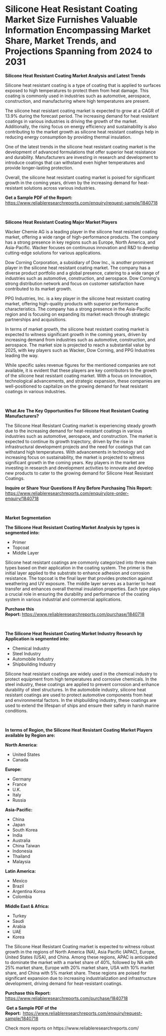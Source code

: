 <p><h1>Silicone Heat Resistant Coating Market Size Furnishes Valuable Information Encompassing Market Share, Market Trends, and Projections Spanning from 2024 to 2031</h1></p><p><strong>Silicone Heat Resistant Coating Market Analysis and Latest Trends</strong></p>
<p><p>Silicone heat resistant coating is a type of coating that is applied to surfaces exposed to high temperatures to protect them from heat damage. This coating is commonly used in industries such as automotive, aerospace, construction, and manufacturing where high temperatures are present.</p><p>The silicone heat resistant coating market is expected to grow at a CAGR of 13.9% during the forecast period. The increasing demand for heat resistant coatings in various industries is driving the growth of the market. Additionally, the rising focus on energy efficiency and sustainability is also contributing to the market growth as silicone heat resistant coatings help in reducing energy consumption by providing thermal insulation.</p><p>One of the latest trends in the silicone heat resistant coating market is the development of advanced formulations that offer superior heat resistance and durability. Manufacturers are investing in research and development to introduce coatings that can withstand even higher temperatures and provide longer-lasting protection.</p><p>Overall, the silicone heat resistant coating market is poised for significant growth in the coming years, driven by the increasing demand for heat-resistant solutions across various industries.</p></p>
<p><strong>Get a Sample PDF of the Report:&nbsp;</strong> <a href="https://www.reliableresearchreports.com/enquiry/request-sample/1840718">https://www.reliableresearchreports.com/enquiry/request-sample/1840718</a></p>
<p>&nbsp;</p>
<p><strong>Silicone Heat Resistant Coating Major Market Players</strong></p>
<p><p>Wacker Chemie AG is a leading player in the silicone heat resistant coating market, offering a wide range of high-performance products. The company has a strong presence in key regions such as Europe, North America, and Asia-Pacific. Wacker focuses on continuous innovation and R&D to develop cutting-edge solutions for various applications.</p><p>Dow Corning Corporation, a subsidiary of Dow Inc., is another prominent player in the silicone heat resistant coating market. The company has a diverse product portfolio and a global presence, catering to a wide range of industries such as automotive, construction, and aerospace. Dow Corning's strong distribution network and focus on customer satisfaction have contributed to its market growth.</p><p>PPG Industries, Inc. is a key player in the silicone heat resistant coating market, offering high-quality products with superior performance characteristics. The company has a strong presence in the Asia-Pacific region and is focusing on expanding its market reach through strategic partnerships and acquisitions.</p><p>In terms of market growth, the silicone heat resistant coating market is expected to witness significant growth in the coming years, driven by increasing demand from industries such as automotive, construction, and aerospace. The market size is projected to reach a substantial value by 2025, with key players such as Wacker, Dow Corning, and PPG Industries leading the way.</p><p>While specific sales revenue figures for the mentioned companies are not available, it is evident that these players are key contributors to the growth of the silicone heat resistant coating market. With a focus on innovation, technological advancements, and strategic expansion, these companies are well-positioned to capitalize on the growing demand for heat resistant coatings in various industries.</p></p>
<p>&nbsp;</p>
<p><strong>What Are The Key Opportunities For Silicone Heat Resistant Coating Manufacturers?</strong></p>
<p><p>The Silicone Heat Resistant Coating market is experiencing steady growth due to the increasing demand for heat-resistant coatings in various industries such as automotive, aerospace, and construction. The market is expected to continue its growth trajectory, driven by the rise in infrastructural development projects and the need for coatings that can withstand high temperatures. With advancements in technology and increasing focus on sustainability, the market is projected to witness significant growth in the coming years. Key players in the market are investing in research and development activities to innovate and develop new products to cater to the growing demand for Silicone Heat Resistant Coatings.</p></p>
<p><strong>Inquire or Share Your Questions If Any Before Purchasing This Report:</strong> <a href="https://www.reliableresearchreports.com/enquiry/pre-order-enquiry/1840718">https://www.reliableresearchreports.com/enquiry/pre-order-enquiry/1840718</a></p>
<p>&nbsp;</p>
<p><strong>Market Segmentation</strong></p>
<p><strong>The Silicone Heat Resistant Coating Market Analysis by types is segmented into:</strong></p>
<p><ul><li>Primer</li><li>Topcoat</li><li>Middle Layer</li></ul></p>
<p><p>Silicone heat resistant coatings are commonly categorized into three main types based on their application in the coating system. The primer is the initial layer applied to the substrate to enhance adhesion and corrosion resistance. The topcoat is the final layer that provides protection against weathering and UV exposure. The middle layer serves as a barrier to heat transfer and enhances overall thermal insulation properties. Each type plays a crucial role in ensuring the durability and performance of the coating system in various industrial and commercial applications.</p></p>
<p><strong>Purchase this Report:&nbsp;</strong><a href="https://www.reliableresearchreports.com/purchase/1840718">https://www.reliableresearchreports.com/purchase/1840718</a></p>
<p>&nbsp;</p>
<p><strong>The Silicone Heat Resistant Coating Market Industry Research by Application is segmented into:</strong></p>
<p><ul><li>Chemical Industry</li><li>Steel Industry</li><li>Automobile Industry</li><li>Shipbuilding Industry</li></ul></p>
<p><p>Silicone heat resistant coatings are widely used in the chemical industry to protect equipment from high temperatures and corrosive chemicals. In the steel industry, these coatings are applied to prevent corrosion and enhance durability of steel structures. In the automobile industry, silicone heat resistant coatings are used to protect automotive components from heat and environmental factors. In the shipbuilding industry, these coatings are used to extend the lifespan of ships and ensure their safety in harsh marine conditions.</p></p>
<p>&nbsp;</p>
<p><strong>In terms of Region, the Silicone Heat Resistant Coating Market Players available by Region are:</strong></p>
<p>
    <p> <strong> North America: </strong>
        <ul>
            <li>United States</li>
            <li>Canada</li>
        </ul>
        </p> 
    <p> <strong> Europe: </strong>
        <ul>
            <li>Germany</li>
            <li>France</li>
            <li>U.K.</li>
            <li>Italy</li>
            <li>Russia</li>
        </ul>
        </p> 
    <p> <strong> Asia-Pacific: </strong>
        <ul>
            <li>China</li>
            <li>Japan</li>
            <li>South Korea</li>
            <li>India</li>
            <li>Australia</li>
            <li>China Taiwan</li>
            <li>Indonesia</li>
            <li>Thailand</li>
            <li>Malaysia</li>
        </ul>
        </p> 
    <p> <strong> Latin America: </strong>
        <ul>
            <li>Mexico</li>
            <li>Brazil</li>
            <li>Argentina Korea</li>
            <li>Colombia</li>
        </ul>
        </p> 
    <p> <strong> Middle East & Africa: </strong>
        <ul>
            <li>Turkey</li>
            <li>Saudi</li>
            <li>Arabia</li>
            <li>UAE</li>
            <li>Korea</li>
        </ul>
    </p>
    </p>
<p><p>The Silicone Heat Resistant Coating market is expected to witness robust growth in the regions of North America (NA), Asia Pacific (APAC), Europe, United States (USA), and China. Among these regions, APAC is anticipated to dominate the market with a market share of 40%, followed by NA with 25% market share, Europe with 20% market share, USA with 10% market share, and China with 5% market share. These regions are poised for significant expansion due to increasing industrialization and infrastructure development, driving demand for heat-resistant coatings.</p></p>
<p><strong>Purchase this Report: </strong><a href="https://www.reliableresearchreports.com/purchase/1840718">https://www.reliableresearchreports.com/purchase/1840718</a></p>
<p>&nbsp;<strong>Get a Sample PDF of the Report:&nbsp;&nbsp;</strong><a href="https://www.reliableresearchreports.com/enquiry/request-sample/1840718">https://www.reliableresearchreports.com/enquiry/request-sample/1840718</a></p>
<p><strong></strong></p>
<p>Check more reports on https://www.reliableresearchreports.com/</p>